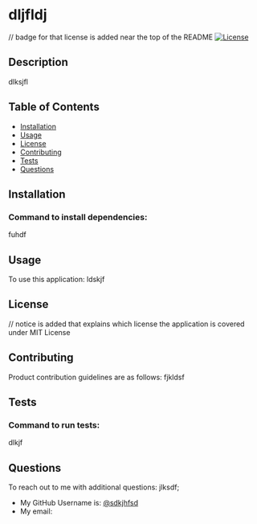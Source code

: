 
  # dljfldj

// badge for that license is added near the top of the README
[![License](https://img.shields.io/badge/License-Apache_2.0-blue.svg)](https://opensource.org/licenses/Apache-2.0)

  ## Description
  dlksjfl

  ## Table of Contents
  - [Installation](#installation)
  - [Usage](#usage)
  - [License](#license)
  - [Contributing](#contributing)
  - [Tests](#tests)
  - [Questions](#questions)

  ## Installation
  ### Command to install dependencies:
  fuhdf

  
  ## Usage
  To use this application:
  ldskjf


  ## License
//   notice is added that explains which license the application is covered under
  MIT License


  ## Contributing
  Product contribution guidelines are as follows:
  fjkldsf

  ## Tests
  ### Command to run tests:
  dlkjf


  ## Questions
  To reach out to me with additional questions: jlksdf;
  - My GitHub Username is: [@sdkjhfsd](https://github.com/sdkjhfsd)
  - My email: 
